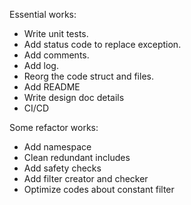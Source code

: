 Essential works:
* Write unit tests.
* Add status code to replace exception.
* Add comments.
* Add log.
* Reorg the code struct and files.
* Add README
* Write design doc details
* CI/CD


Some refactor works:
* Add namespace
* Clean redundant includes
* Add safety checks
* Add filter creator and checker
* Optimize codes about constant filter
